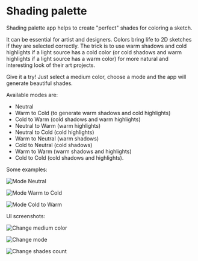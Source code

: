 # Shading palette

Shading palette app helps to create "perfect" shades for coloring a sketch.

It can be essential for artist and designers. Colors bring life to 2D sketches if they are selected correctly.
The trick is to use warm shadows and cold highlights if a light source has a cold color (or cold shadows and warm highlights if a light source has a warm color)
for more natural and interesting look of their art projects.

Give it a try! Just select a medium color, choose a mode and the app will generate beautiful shades.

Available modes are:
- Neutral
- Warm to Cold (to generate warm shadows and cold highlights)
- Cold to Warm (cold shadows and warm highlights)
- Neutral to Warm (warm highlights)
- Neutral to Cold (cold highlights)
- Warm to Neutral (warm shadows)
- Cold to Neutral (cold shadows)
- Warm to Warm (warm shadows and highlights)
- Cold to Cold (cold shadows and highlights).

Some examples:

![Mode Neutral](assets/examples/example-neutral.png)

![Mode Warm to Cold](assets/examples/example-warm-to-cold.png)

![Mode Cold to Warm](assets/examples/example-cold-to-warm.png)

UI screenshots:

![Change medium color](assets/examples/screenshot-medium-color.png)

![Change mode](assets/examples/screenshot-mode.png)

![Change shades count](assets/examples/screenshot-shades-count.png)
